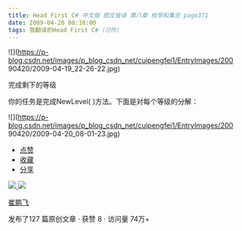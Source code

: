 ```yaml
---
title: Head First C# 中文版 图文皆译 第八章 枚举和集合 page371
date: 2009-04-20 08:18:00
tags: 我翻译的Head First C#（习作）
---
```

![](https://p-blog.csdn.net/images/p_blog_csdn_net/cuipengfei1/EntryImages/200
90420/2009-04-19_22-26-22.jpg)

完成剩下的等级

  

你的任务是完成NewLevel( )方法。下面是对每个等级的分解：

  

![](https://p-blog.csdn.net/images/p_blog_csdn_net/cuipengfei1/EntryImages/200
90420/2009-04-20_08-01-23.jpg)

  * [ 点赞  ](javascript:;)
  * [ 收藏  ](javascript:;)
  * [ 分享 ](javascript:;)

[ ![](https://profile.csdnimg.cn/5/2/5/3_cuipengfei1)
![](https://g.csdnimg.cn/static/user-reg-year/1x/11.png)
](https://blog.csdn.net/cuipengfei1)

[ 崔鹏飞 ](https://blog.csdn.net/cuipengfei1)

发布了127 篇原创文章  ·  获赞 8  ·  访问量 74万+

